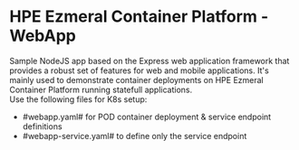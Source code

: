 # HPE Ezmeral Container Platform - WebApp
Sample NodeJS app based on the Express web application framework that provides a robust set of features for web and mobile applications.
It's mainly used to demonstrate container deployments on HPE Ezmeral Container Platform running statefull applications.<br>
Use the following files for K8s setup: <br>
- #webapp.yaml# for POD container deployment & service endpoint definitions
- #webapp-service.yaml# to define only the service endpoint
